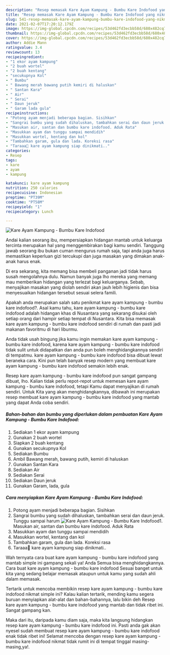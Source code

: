 ```yaml
---
description: "Resep memasak Kare Ayam Kampung - Bumbu Kare Indofood yang nikmat Untuk Jualan"
title: "Resep memasak Kare Ayam Kampung - Bumbu Kare Indofood yang nikmat Untuk Jualan"
slug: 541-resep-memasak-kare-ayam-kampung-bumbu-kare-indofood-yang-nikmat-untuk-jualan
date: 2021-02-07T17:20:12.179Z
image: https://img-global.cpcdn.com/recipes/53d462fd3ecbb58d/680x482cq70/kare-ayam-kampung-bumbu-kare-indofood-foto-resep-utama.jpg
thumbnail: https://img-global.cpcdn.com/recipes/53d462fd3ecbb58d/680x482cq70/kare-ayam-kampung-bumbu-kare-indofood-foto-resep-utama.jpg
cover: https://img-global.cpcdn.com/recipes/53d462fd3ecbb58d/680x482cq70/kare-ayam-kampung-bumbu-kare-indofood-foto-resep-utama.jpg
author: Addie Mann
ratingvalue: 3.4
reviewcount: 13
recipeingredient:
- "1 ekor ayam kampung"
- "2 buah wortel"
- "2 buah kentang"
- "secukupnya Kol"
- " Bumbu"
- " Bawang merah bawang putih kemiri di haluskan"
- " Santan Kara"
- " Air"
- " Serai"
- " Daun jeruk"
- " Garam lada gula"
recipeinstructions:
- "Potong ayam menjadi beberapa bagian. Sisihkan"
- "Sangrai bumbu yang sudah dihaluskan, tambahkan serai dan daun jeruk. Tunggu sampai harum"
- "Masukan air, santan dan bumbu kare indofood. Aduk Rata"
- "Masukkan ayam dan tunggu sampai mendidih"
- "Masukkan wortel, kentang dan kol"
- "Tambahkan garam, gula dan lada. Koreksi rasa"
- "Taraaa🥳 kare ayam kampung siap dinikmati.."
categories:
- Resep
tags:
- kare
- ayam
- kampung

katakunci: kare ayam kampung 
nutrition: 250 calories
recipecuisine: Indonesian
preptime: "PT39M"
cooktime: "PT58M"
recipeyield: "1"
recipecategory: Lunch

---
```



![Kare Ayam Kampung - Bumbu Kare Indofood](https://img-global.cpcdn.com/recipes/53d462fd3ecbb58d/680x482cq70/kare-ayam-kampung-bumbu-kare-indofood-foto-resep-utama.jpg)

Andai kalian seorang ibu, mempersiapkan hidangan mantab untuk keluarga tercinta merupakan hal yang menggembirakan bagi kamu sendiri. Tanggung jawab seorang ibu bukan cuman mengurus rumah saja, tapi anda juga harus memastikan keperluan gizi tercukupi dan juga masakan yang dimakan anak-anak harus enak.

Di era  sekarang, kita memang bisa membeli panganan jadi tidak harus susah mengolahnya dulu. Namun banyak juga lho mereka yang memang mau memberikan hidangan yang terlezat bagi keluarganya. Sebab, menyajikan masakan yang diolah sendiri akan jauh lebih higienis dan bisa menyesuaikan hidangan tersebut sesuai selera famili. 



Apakah anda merupakan salah satu penikmat kare ayam kampung - bumbu kare indofood?. Asal kamu tahu, kare ayam kampung - bumbu kare indofood adalah hidangan khas di Nusantara yang sekarang disukai oleh setiap orang dari hampir setiap tempat di Nusantara. Kita bisa memasak kare ayam kampung - bumbu kare indofood sendiri di rumah dan pasti jadi makanan favoritmu di hari liburmu.

Anda tidak usah bingung jika kamu ingin memakan kare ayam kampung - bumbu kare indofood, karena kare ayam kampung - bumbu kare indofood tidak sulit untuk didapatkan dan anda pun boleh menghidangkannya sendiri di tempatmu. kare ayam kampung - bumbu kare indofood bisa dibuat lewat beraneka cara. Kini pun telah banyak resep modern yang membuat kare ayam kampung - bumbu kare indofood semakin lebih enak.

Resep kare ayam kampung - bumbu kare indofood pun sangat gampang dibuat, lho. Kalian tidak perlu repot-repot untuk memesan kare ayam kampung - bumbu kare indofood, tetapi Kamu dapat menyajikan di rumah sendiri. Untuk Kita yang akan menghidangkannya, dibawah ini merupakan resep membuat kare ayam kampung - bumbu kare indofood yang mantab yang dapat Anda coba sendiri.

<!--inarticleads1-->

##### Bahan-bahan dan bumbu yang diperlukan dalam pembuatan Kare Ayam Kampung - Bumbu Kare Indofood:

1. Sediakan 1 ekor ayam kampung
1. Gunakan 2 buah wortel
1. Siapkan 2 buah kentang
1. Gunakan secukupnya Kol
1. Sediakan  Bumbu
1. Ambil  Bawang merah, bawang putih, kemiri di haluskan
1. Gunakan  Santan Kara
1. Sediakan  Air
1. Sediakan  Serai
1. Sediakan  Daun jeruk
1. Gunakan  Garam, lada, gula




<!--inarticleads2-->

##### Cara menyiapkan Kare Ayam Kampung - Bumbu Kare Indofood:

1. Potong ayam menjadi beberapa bagian. Sisihkan
1. Sangrai bumbu yang sudah dihaluskan, tambahkan serai dan daun jeruk. Tunggu sampai harum
<img src="https://img-global.cpcdn.com/steps/ded22d3ae7d09a34/160x128cq70/kare-ayam-kampung-bumbu-kare-indofood-langkah-memasak-2-foto.jpg" alt="Kare Ayam Kampung - Bumbu Kare Indofood">1. Masukan air, santan dan bumbu kare indofood. Aduk Rata
1. Masukkan ayam dan tunggu sampai mendidih
1. Masukkan wortel, kentang dan kol
1. Tambahkan garam, gula dan lada. Koreksi rasa
1. Taraaa🥳 kare ayam kampung siap dinikmati..




Wah ternyata cara buat kare ayam kampung - bumbu kare indofood yang mantab simple ini gampang sekali ya! Anda Semua bisa menghidangkannya. Cara buat kare ayam kampung - bumbu kare indofood Sesuai banget untuk kita yang sedang belajar memasak ataupun untuk kamu yang sudah ahli dalam memasak.

Tertarik untuk mencoba membikin resep kare ayam kampung - bumbu kare indofood nikmat simple ini? Kalau kalian tertarik, mending kamu segera buruan menyiapkan alat-alat dan bahan-bahannya, lalu bikin deh Resep kare ayam kampung - bumbu kare indofood yang mantab dan tidak ribet ini. Sangat gampang kan. 

Maka dari itu, daripada kamu diam saja, maka kita langsung hidangkan resep kare ayam kampung - bumbu kare indofood ini. Pasti anda gak akan nyesel sudah membuat resep kare ayam kampung - bumbu kare indofood enak tidak ribet ini! Selamat mencoba dengan resep kare ayam kampung - bumbu kare indofood nikmat tidak rumit ini di tempat tinggal masing-masing,ya!.

